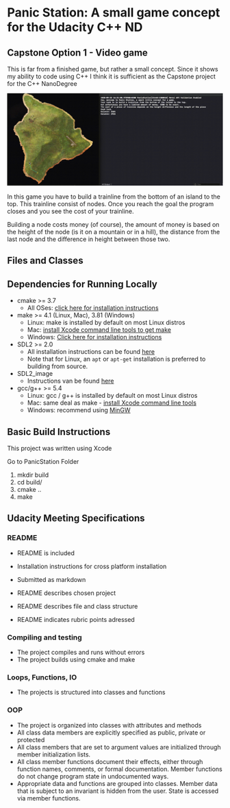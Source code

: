 # Panic Station: A small game concept for the Udacity C++ ND
## Capstone Option 1 - Video game

This is far from a finished game, but rather a small concept. Since it shows my ability to code using C++ I think it is sufficient as the Capstone project for the C++ NanoDegree

<img src="PanicStation.gif"/>

In this game you have to build a trainline from the bottom of an island to the top.
This trainline consist of nodes. Once you reach the goal the program closes and you see the cost of your trainline.

Building a node costs money (of course), the amount of money is based on the height of the node (is it on a mountain or in a hill), the distance from the last node and the difference in height between those two.

## Files and Classes



## Dependencies for Running Locally
* cmake >= 3.7
  * All OSes: [click here for installation instructions](https://cmake.org/install/)
* make >= 4.1 (Linux, Mac), 3.81 (Windows)
  * Linux: make is installed by default on most Linux distros
  * Mac: [install Xcode command line tools to get make](https://developer.apple.com/xcode/features/)
  * Windows: [Click here for installation instructions](http://gnuwin32.sourceforge.net/packages/make.htm)
* SDL2 >= 2.0
  * All installation instructions can be found [here](https://wiki.libsdl.org/Installation)
  * Note that for Linux, an `apt` or `apt-get` installation is preferred to building from source.
* SDL2_image
  * Instructions van be found [here](http://lazyfoo.net/tutorials/SDL/06_extension_libraries_and_loading_other_image_formats/)
* gcc/g++ >= 5.4
  * Linux: gcc / g++ is installed by default on most Linux distros
  * Mac: same deal as make - [install Xcode command line tools](https://developer.apple.com/xcode/features/)
  * Windows: recommend using [MinGW](http://www.mingw.org/)

## Basic Build Instructions
This project was written using Xcode

Go to PanicStation Folder

1. mkdir build
2. cd build/
3. cmake ..
4. make

## Udacity Meeting Specifications

### README
 * README is included
 * Installation instructions for cross platform installation
 * Submitted as markdown
 
 * README describes chosen project
 * README describes file and class structure
 * README indicates rubric points adressed
 
### Compiling and testing
 * The project compiles and runs without errors
 * The project builds using cmake and make
 
### Loops, Functions, IO
 * The projects is structured into classes and functions
 
### OOP
 * The project is organized into classes with attributes and methods
 * All class data members are explicitly specified as public, private or protected
 * All class members that are set to argument values are initialized through member initialization lists.
 * All class member functions document their effects, either through function names, comments, or formal documentation. Member functions do not change program state in undocumented ways.
 * Appropriate data and functions are grouped into classes. Member data that is subject to an invariant is hidden from the user. State is accessed via member functions. 
 
 
